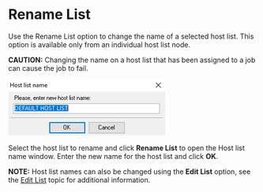 # Rename List

Use the Rename List option to change the name of a selected host list. This option is available only from an individual host list node.

__CAUTION:__ Changing the name on a host list that has been assigned to a job can cause the job to fail.

![Host list name window](/static/img/product_docs/accessanalyzer/accessanalyzer/enterpriseauditor/admin/hostmanagement/actions/hostlistname.png)

Select the host list to rename and click __Rename List__ to open the Host list name window. Enter the new name for the host list and click __OK__.

__NOTE:__ Host list names can also be changed using the __Edit List__ option, see the [Edit List](/docs/product_docs/accessanalyzer/accessanalyzer/enterpriseauditor/admin/hostmanagement/actions/editlist.md) topic for additional information.

